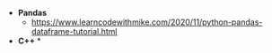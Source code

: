 
* **Pandas**
	* https://www.learncodewithmike.com/2020/11/python-pandas-dataframe-tutorial.html
* **C++**
	* 
